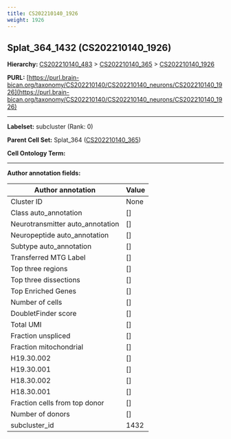 ```yaml
---
title: CS202210140_1926
weight: 1926
---
```

## Splat_364_1432 (CS202210140_1926)
<b>Hierarchy: </b>
[CS202210140_483](../CS202210140_483) >
[CS202210140_365](../CS202210140_365) >
[CS202210140_1926](../CS202210140_1926)

**PURL:** [https://purl.brain-bican.org/taxonomy/CS202210140/CS202210140_neurons/CS202210140_1926](https://purl.brain-bican.org/taxonomy/CS202210140/CS202210140_neurons/CS202210140_1926)

---


**Labelset:** subcluster (Rank: 0)

**Parent Cell Set:** Splat_364 ([CS202210140_365](../CS202210140_365))



**Cell Ontology Term:** 

[MARKER GENES.]: #


---

[TRANSFERRED ANNOTATIONS.]: #


[AUTHOR ANNOTATION FIELDS.]: #


**Author annotation fields:**

| Author annotation | Value |
|-------------------|-------|
|Cluster ID|None|
|Class auto_annotation|[]|
|Neurotransmitter auto_annotation|[]|
|Neuropeptide auto_annotation|[]|
|Subtype auto_annotation|[]|
|Transferred MTG Label|[]|
|Top three regions|[]|
|Top three dissections|[]|
|Top Enriched Genes|[]|
|Number of cells|[]|
|DoubletFinder score|[]|
|Total UMI|[]|
|Fraction unspliced|[]|
|Fraction mitochondrial|[]|
|H19.30.002|[]|
|H19.30.001|[]|
|H18.30.002|[]|
|H18.30.001|[]|
|Fraction cells from top donor|[]|
|Number of donors|[]|
|subcluster_id|1432|
